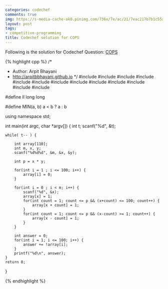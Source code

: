 ```yaml
---
categories: codechef
comments: true
img: https://s-media-cache-ak0.pinimg.com/736x/7e/ac/21/7eac217b7b1c55ab7fd56758e4e181be.jpg
layout: post
tags:
- competitive-programming
title: Codechef solution for COPS
---
```


Following is the solution for Codechef Question: [COPS](https://www.codechef.com/problems/COPS)

{% highlight cpp %}
/*
 *  Author: Arpit Bhayani
 *  http://arpitbbhayani.github.io
 */
#include <cmath>
#include <cstdio>
#include <cstdlib>
#include <climits>
#include <deque>
#include <iostream>
#include <list>
#include <limits>
#include <map>
#include <queue>
#include <set>
#include <stack>
#include <vector>

#define ll long long

#define MIN(a, b) a < b ? a : b

using namespace std;

int main(int argc, char *argv[]) {
    int t;
    scanf("%d", &t);

    while( t-- ) {

        int array[110];
        int m, x, y;
        scanf("%d%d%d", &m, &x, &y);

        int p = x * y;

        for(int i = 1 ; i <= 100; i++) {
            array[i] = 0;
        }

        for(int i = 0 ; i < m; i++) {
            scanf("%d", &x);
            array[x] = 1;
            for(int count = 1; count <= p && (x+count) <= 100; count++) {
                array[x + count] = 1;
            }
            for(int count = 1; count <= p && (x-count) >= 1; count++) {
                array[x - count] = 1;
            }
        }

        int answer = 0;
        for(int i = 1; i <= 100; i++) {
            answer += !array[i];
        }
        printf("%d\n", answer);
    }
    return 0;
}

{% endhighlight %}
